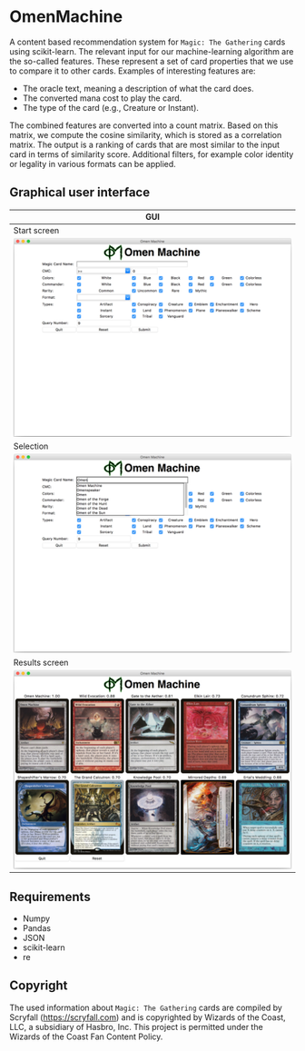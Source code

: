 # OmenMachine

A content based recommendation system for `Magic: The Gathering` cards using scikit-learn.
The relevant input for our machine-learning algorithm are the so-called features.
These represent a set of card properties that we use to compare it to other cards.
Examples of interesting features are:

* The oracle text, meaning a description of what the card does.
* The converted mana cost to play the card.
* The type of the card (e.g., Creature or Instant).

The combined features are converted into a count matrix.
Based on this matrix, we compute the cosine similarity, which is stored as a correlation matrix.
The output is a ranking of cards that are most similar to the input card in terms of similarity score. Additional filters, for example color identity or legality in various formats can be applied.

##  Graphical user interface

| GUI |
| - |
| Start screen |
| <img src="./example/gui/gui_demo_01.jpeg" width="500"> |
| Selection |
| <img src="./example/gui/gui_demo_02.jpeg" width="500"> |
| Results screen |
| <img src="./example/gui/gui_demo_03.jpeg" width="500"> |

## Requirements

* Numpy
* Pandas
* JSON
* scikit-learn
* re

## Copyright

The used information about `Magic: The Gathering` cards are compiled by Scryfall (https://scryfall.com) and is copyrighted by Wizards of the Coast, LLC, a subsidiary of Hasbro, Inc. This project is permitted under the Wizards of the Coast Fan Content Policy.